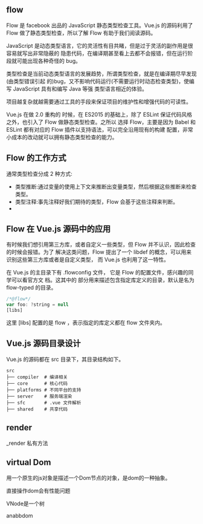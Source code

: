 ## flow
Flow 是 facebook 出品的 JavaScript 静态类型检查工具。Vue.js 的源码利用了 Flow 做了静态类型检查，所以了解 Flow 有助于我们阅读源码。

JavaScript 是动态类型语言，它的灵活性有目共睹，但是过于灵活的副作用是很容易就写出非常隐蔽的 隐患代码，在编译期甚至看上去都不会报错，但在运行阶段就可能出现各种奇怪的 bug。

类型检查是当前动态类型语言的发展趋势，所谓类型检查，就是在编译期尽早发现(由类型错误引起 的)bug，又不影响代码运行(不需要运行时动态检查类型)，使编写 JavaScript 具有和编写 Java 等强 类型语言相近的体验。

项目越复杂就越需要通过工具的手段来保证项目的维护性和增强代码的可读性。

Vue.js 在做 2.0 重构的 时候，在 ES2015 的基础上，除了 ESLint 保证代码⻛格之外，也引入了 Flow 做静态类型检查。之所以 选择 Flow，主要是因为 Babel 和 ESLint 都有对应的 Flow 插件以支持语法，可以完全沿用现有的构建 配置，非常小成本的改动就可以拥有静态类型检查的能力。

## Flow 的工作方式
通常类型检查分成 2 种方式: 
- 类型推断:通过变量的使用上下文来推断出变量类型，然后根据这些推断来检查类型。
- 类型注释:事先注释好我们期待的类型，Flow 会基于这些注释来判断。
- 
## Flow 在 Vue.js 源码中的应用
有时候我们想引用第三方库，或者自定义一些类型，但 Flow 并不认识，因此检查的时候会报错。为了 解决这类问题，Flow 提出了一个 libdef 的概念，可以用来识别这些第三方库或者是自定义类型， 而 Vue.js 也利用了这一特性。

在 Vue.js 的主目录下有 .flowconfig 文件， 它是 Flow 的配置文件，感兴趣的同学可以看官方文 档。这其中的 部分用来描述包含指定库定义的目录，默认是名为 flow-typed 的目录。
```javascript
/*@flow*/
var foo: ?string = null
[libs]
```

 这里 [libs] 配置的是 flow ，表示指定的库定义都在 flow 文件夹内。
## Vue.js 源码目录设计
Vue.js 的源码都在 src 目录下，其目录结构如下。
```
src
├── compiler  # 编译相关
├── core      # 核心代码
├── platforms # 不同平台的支持
├── server    # 服务端渲染
├── sfc       # .vue 文件解析 
├── shared    # 共享代码
```

## render
_render 私有方法

## virtual Dom
用一个原生的js对象是描述一个Dom节点的对象，是dom的一种抽象。

直接操作dom会有性能问题

VNode是一个树

anabbdom